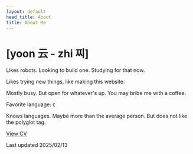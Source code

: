 ```yaml
---
layout: default
head_title: About
title: About Me
---
```


# [yoon 云 - zhi 찌]

Likes robots. Looking to build one. Studying for that now.

Likes trying new things, like making this website.

Mostly busy. But open for whatever's up. You may bribe me with a coffee.

Favorite language: `C`

Knows languages. Maybe more than the average person. But does not like the polyglot tag.


<a href="/uploads/250213_yoon_cv.pdf" target="_blank" class="pdf-link">View CV <i class="fa-solid fa-file-pdf"></i> </a>

Last updated 2025/02/13
